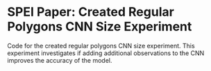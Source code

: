 # SPEI Paper: Created Regular Polygons CNN Size Experiment
Code for the created regular polygons CNN size experiment.  This experiment investigates if adding additional observations to the CNN improves the accuracy of the model.  
